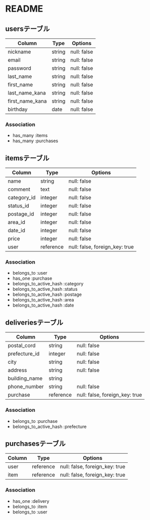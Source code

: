 # README

## usersテーブル

| Column          | Type       | Options     |
| --------------- | ---------- | ----------- |
| nickname        | string     | null: false |
| email           | string     | null: false |
| password        | string     | null: false |
| last_name       | string     | null: false |
| first_name      | string     | null: false |
| last_name_kana  | string     | null: false |
| first_name_kana | string     | null: false |
| birthday        | date       | null: false |

### Association
- has_many :items
- has_many :purchases

## itemsテーブル

| Column      | Type      | Options                        |
| ----------- | --------- | ------------------------------ |
| name        | string    | null: false                    |
| comment     | text      | null: false                    |
| category_id | integer   | null: false                    |
| status_id   | integer   | null: false                    |
| postage_id  | integer   | null: false                    |
| area_id     | integer   | null: false                    |
| date_id     | integer   | null: false                    |
| price       | integer   | null: false                    |
| user        | reference | null: false, foreign_key: true |

### Association
- belongs_to :user
- has_one    :purchase
- belongs_to_active_hash :category
- belongs_to_active_hash :status
- belongs_to_active_hash :postage
- belongs_to_active_hash :area
- belongs_to_active_hash :date


## deliveriesテーブル

| Column         | Type      | Options                        |
| -------------- | --------- | ------------------------------ |
| postal_cord    | string    | null: false                    |
| prefecture_id  | integer   | null: false                    |
| city           | string    | null: false                    |
| address        | string    | null: false                    |
| building_name  | string    |                                |
| phone_number   | string    | null: false                    |
| purchase       | reference | null: false, foreign_key: true |

### Association
- belongs_to :purchase
- belongs_to_active_hash :prefecture

## purchasesテーブル

| Column   | Type      | Options                        |
| -------- | --------- | ------------------------------ |
| user     | reference | null: false, foreign_key: true |
| item     | reference | null: false, foreign_key: true |

### Association
- has_one    :delivery
- belongs_to :item
- belongs_to :user